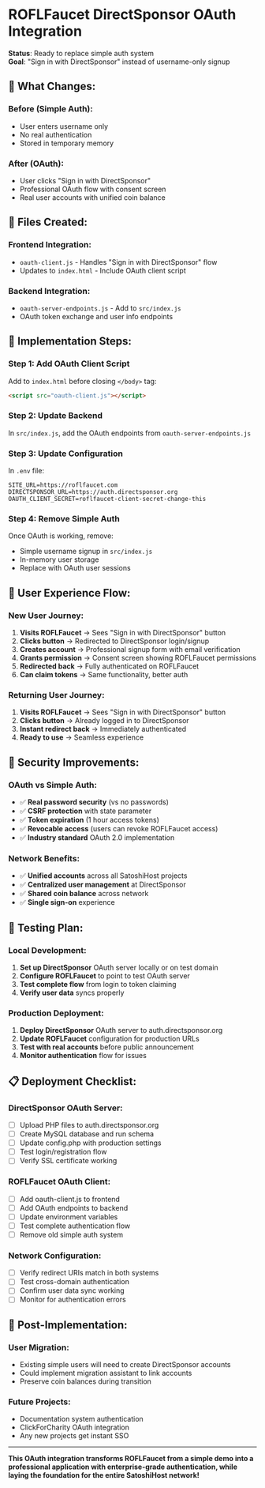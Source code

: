 # ROFLFaucet DirectSponsor OAuth Integration

**Status**: Ready to replace simple auth system  
**Goal**: "Sign in with DirectSponsor" instead of username-only signup

## 🔄 **What Changes:**

### **Before (Simple Auth):**
- User enters username only
- No real authentication
- Stored in temporary memory

### **After (OAuth):**
- User clicks "Sign in with DirectSponsor"
- Professional OAuth flow with consent screen
- Real user accounts with unified coin balance

## 📁 **Files Created:**

### **Frontend Integration:**
- `oauth-client.js` - Handles "Sign in with DirectSponsor" flow
- Updates to `index.html` - Include OAuth client script

### **Backend Integration:**
- `oauth-server-endpoints.js` - Add to `src/index.js`
- OAuth token exchange and user info endpoints

## 🔧 **Implementation Steps:**

### **Step 1: Add OAuth Client Script**

Add to `index.html` before closing `</body>` tag:
```html
<script src="oauth-client.js"></script>
```

### **Step 2: Update Backend**

In `src/index.js`, add the OAuth endpoints from `oauth-server-endpoints.js`

### **Step 3: Update Configuration**

In `.env` file:
```
SITE_URL=https://roflfaucet.com
DIRECTSPONSOR_URL=https://auth.directsponsor.org
OAUTH_CLIENT_SECRET=roflfaucet-client-secret-change-this
```

### **Step 4: Remove Simple Auth**

Once OAuth is working, remove:
- Simple username signup in `src/index.js`
- In-memory user storage
- Replace with OAuth user sessions

## 🎯 **User Experience Flow:**

### **New User Journey:**
1. **Visits ROFLFaucet** → Sees "Sign in with DirectSponsor" button
2. **Clicks button** → Redirected to DirectSponsor login/signup
3. **Creates account** → Professional signup form with email verification
4. **Grants permission** → Consent screen showing ROFLFaucet permissions
5. **Redirected back** → Fully authenticated on ROFLFaucet
6. **Can claim tokens** → Same functionality, better auth

### **Returning User Journey:**
1. **Visits ROFLFaucet** → Sees "Sign in with DirectSponsor" button
2. **Clicks button** → Already logged in to DirectSponsor
3. **Instant redirect back** → Immediately authenticated
4. **Ready to use** → Seamless experience

## 🔐 **Security Improvements:**

### **OAuth vs Simple Auth:**
- ✅ **Real password security** (vs no passwords)
- ✅ **CSRF protection** with state parameter
- ✅ **Token expiration** (1 hour access tokens)
- ✅ **Revocable access** (users can revoke ROFLFaucet access)
- ✅ **Industry standard** OAuth 2.0 implementation

### **Network Benefits:**
- ✅ **Unified accounts** across all SatoshiHost projects
- ✅ **Centralized user management** at DirectSponsor
- ✅ **Shared coin balance** across network
- ✅ **Single sign-on** experience

## 🧪 **Testing Plan:**

### **Local Development:**
1. **Set up DirectSponsor** OAuth server locally or on test domain
2. **Configure ROFLFaucet** to point to test OAuth server
3. **Test complete flow** from login to token claiming
4. **Verify user data** syncs properly

### **Production Deployment:**
1. **Deploy DirectSponsor** OAuth server to auth.directsponsor.org
2. **Update ROFLFaucet** configuration for production URLs
3. **Test with real accounts** before public announcement
4. **Monitor authentication** flow for issues

## 📋 **Deployment Checklist:**

### **DirectSponsor OAuth Server:**
- [ ] Upload PHP files to auth.directsponsor.org
- [ ] Create MySQL database and run schema
- [ ] Update config.php with production settings
- [ ] Test login/registration flow
- [ ] Verify SSL certificate working

### **ROFLFaucet OAuth Client:**
- [ ] Add oauth-client.js to frontend
- [ ] Add OAuth endpoints to backend
- [ ] Update environment variables
- [ ] Test complete authentication flow
- [ ] Remove old simple auth system

### **Network Configuration:**
- [ ] Verify redirect URIs match in both systems
- [ ] Test cross-domain authentication
- [ ] Confirm user data sync working
- [ ] Monitor for authentication errors

## 🚀 **Post-Implementation:**

### **User Migration:**
- Existing simple users will need to create DirectSponsor accounts
- Could implement migration assistant to link accounts
- Preserve coin balances during transition

### **Future Projects:**
- Documentation system authentication
- ClickForCharity OAuth integration
- Any new projects get instant SSO

---

**This OAuth integration transforms ROFLFaucet from a simple demo into a professional application with enterprise-grade authentication, while laying the foundation for the entire SatoshiHost network!**

